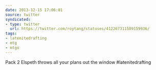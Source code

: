 ```yaml
---
date: 2013-12-15 17:06:01
source: twitter
syndicated:
- type: twitter
  url: https://twitter.com/roytang/statuses/412267311509159936/
tags:
- latenitedrafting
- mtg
- mtgo
---
```


Pack 2 Elspeth throws all your plans out the window #latenitedrafting